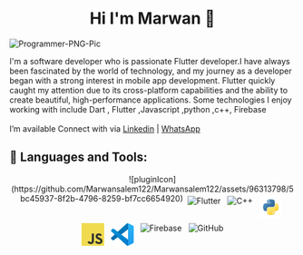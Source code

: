 <h1 align="center">Hi I'm Marwan 👋</h1>
<p align="center"> 
 <a href="https://www.linkedin.com/in/marwan-salem-016a83228/"></a>
 <a href="https://api.whatsapp.com/send/?phone=201274087424&text&type=phone_number&app_absent=0"></a>
 <a href="https://"marwansalem0127408742@gmail.com></a>
</p>

![Programmer-PNG-Pic](https://github.com/Marwansalem122/Marwansalem122/assets/96313798/d737a824-bfa0-4fff-9e66-e32e8a886240)



I'm a software developer who is passionate Flutter developer.I have always been fascinated by the world of technology, and my journey as a developer began with a strong interest in mobile app development. Flutter quickly caught my attention due to its cross-platform capabilities and the ability to create beautiful, high-performance applications. Some technologies I enjoy working with include Dart , Flutter ,Javascript ,python ,c++, Firebase 
<br>
<br>
I’m available Connect with via  <a href="https://www.linkedin.com/in/marwan-salem-016a83228/">Linkedin</a> | <a href="https://www.linkedin.com/in/marwan-salem-016a83228/"> WhatsApp</a> 

## 🧰 Languages and Tools:
<p align="center">
![pluginIcon](https://github.com/Marwansalem122/Marwansalem122/assets/96313798/5bc45937-8f2b-4796-8259-bf7cc6654920)

 <img src="https://raw.githubusercontent.com/flutter/website/master/src/_assets/image/flutter-lockup.png" alt="Flutter" height="40" style="vertical-align:top; margin:4px">
<img src="https://raw.githubusercontent.com/isocpp/logos/master/cpp_logo.png" alt="C++" height="40" style="vertical-align:top; margin:4px">

<img src="https://raw.githubusercontent.com/github/explore/80688e429a7d4ef2fca1e82350fe8e3517d3494d/topics/python/python.png" alt="Python" height="40" style="vertical-align:top; margin:4px">
<img src="https://raw.githubusercontent.com/github/explore/80688e429a7d4ef2fca1e82350fe8e3517d3494d/topics/javascript/javascript.png" alt="Javascript" height="40" style="vertical-align:top; margin:4px">
<img src="https://raw.githubusercontent.com/github/explore/80688e429a7d4ef2fca1e82350fe8e3517d3494d/topics/visual-studio-code/visual-studio-code.png" alt="VS Code" height="40" style="vertical-align:top; margin:4px">
<img src="https://firebase.google.com/downloads/brand-guidelines/PNG/logo-logomark.png" alt="Firebase" height="40" style="vertical-align:top; margin:4px">
<img src="https://github.githubassets.com/images/modules/logos_page/GitHub-Mark.png" alt="GitHub" height="40" style="vertical-align:top; margin:4px">
</p>

<!--
**Marwansalem122/Marwansalem122** is a ✨ _special_ ✨ repository because its `README.md` (this file) appears on your GitHub profile.

Here are some ideas to get you started:

- 🔭 I’m currently working on ...
- 🌱 I’m currently learning ...
- 👯 I’m looking to collaborate on ...
- 🤔 I’m looking for help with ...
- 💬 Ask me about ...
- 📫 How to reach me: ...
- 😄 Pronouns: ...
- ⚡ Fun fact: ...
-->
